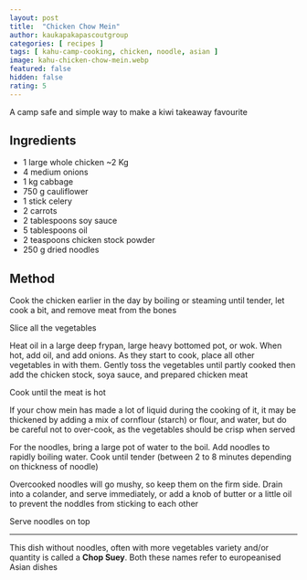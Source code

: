 ```yaml
---
layout: post
title:  "Chicken Chow Mein"
author: kaukapakapascoutgroup
categories: [ recipes ]
tags: [ kahu-camp-cooking, chicken, noodle, asian ]
image: kahu-chicken-chow-mein.webp
featured: false
hidden: false
rating: 5
---
```


A camp safe and simple way to make a kiwi takeaway favourite

## Ingredients

* 1 large whole chicken ~2 Kg
* 4 medium onions
* 1 kg cabbage
* 750 g cauliflower
* 1 stick celery
* 2 carrots
* 2 tablespoons soy sauce
* 5 tablespoons oil
* 2 teaspoons chicken stock powder
* 250 g dried noodles

## Method

Cook the chicken earlier in the day by boiling or steaming until tender, let cook a bit, and remove meat from the bones

Slice all the vegetables

Heat oil in a large deep frypan, large heavy bottomed pot, or wok. When hot, add oil, and add onions. As they start to cook, place all other vegetables in with them. Gently toss the vegetables until partly cooked then add the chicken stock, soya sauce, and prepared chicken meat

Cook until the meat is hot

If your chow mein has made a lot of liquid during the cooking of it, it may be thickened by adding a mix of cornflour (starch) or flour, and water, but do be careful not to over-cook, as the vegetables should be crisp when served

For the noodles, bring a large pot of water to the boil. Add noodles to rapidly boiling water. Cook until tender (between 2 to 8 minutes depending on thickness of noodle)

Overcooked noodles will go mushy, so keep them on the firm side. Drain into a colander, and serve immediately, or add a knob of butter or a little oil to prevent the noddles from sticking to each other

Serve noodles on top

---

This dish without noodles, often with more vegetables variety and/or quantity is called a **Chop Suey**. Both these names refer to europeanised Asian dishes
